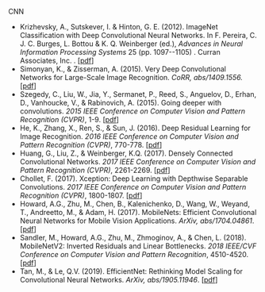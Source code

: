 CNN
- Krizhevsky, A., Sutskever, I. & Hinton, G. E. (2012). ImageNet Classification with Deep Convolutional Neural Networks. In F. Pereira, C. J. C. Burges, L. Bottou & K. Q. Weinberger (ed.), *Advances in Neural Information Processing Systems* 25 (pp. 1097--1105) . Curran Associates, Inc. . [[pdf](https://kr.nvidia.com/content/tesla/pdf/machine-learning/imagenet-classification-with-deep-convolutional-nn.pdf)]
- Simonyan, K., & Zisserman, A. (2015). Very Deep Convolutional Networks for Large-Scale Image Recognition. *CoRR, abs/1409.1556.* [[pdf](https://arxiv.org/pdf/1409.1556.pdf)]
- Szegedy, C., Liu, W., Jia, Y., Sermanet, P., Reed, S., Anguelov, D., Erhan, D., Vanhoucke, V., & Rabinovich, A. (2015). Going deeper with convolutions. *2015 IEEE Conference on Computer Vision and Pattern Recognition (CVPR)*, 1-9. [[pdf](https://arxiv.org/pdf/1409.4842.pdf)]
- He, K., Zhang, X., Ren, S., & Sun, J. (2016). Deep Residual Learning for Image Recognition. *2016 IEEE Conference on Computer Vision and Pattern Recognition (CVPR)*, 770-778. [[pdf](https://arxiv.org/pdf/1512.03385.pdf)]
- Huang, G., Liu, Z., & Weinberger, K.Q. (2017). Densely Connected Convolutional Networks. *2017 IEEE Conference on Computer Vision and Pattern Recognition (CVPR)*, 2261-2269. [[pdf](https://arxiv.org/pdf/1608.06993.pdf)]
- Chollet, F. (2017). Xception: Deep Learning with Depthwise Separable Convolutions. *2017 IEEE Conference on Computer Vision and Pattern Recognition (CVPR)*, 1800-1807. [[pdf](https://arxiv.org/pdf/1610.02357v3.pdf)]
- Howard, A.G., Zhu, M., Chen, B., Kalenichenko, D., Wang, W., Weyand, T., Andreetto, M., & Adam, H. (2017). MobileNets: Efficient Convolutional Neural Networks for Mobile Vision Applications. *ArXiv, abs/1704.04861*. [[pdf](https://arxiv.org/pdf/1704.04861.pdf)]
- Sandler, M., Howard, A.G., Zhu, M., Zhmoginov, A., & Chen, L. (2018). MobileNetV2: Inverted Residuals and Linear Bottlenecks. *2018 IEEE/CVF Conference on Computer Vision and Pattern Recognition*, 4510-4520. [[pdf](https://arxiv.org/pdf/1801.04381.pdf)]
- Tan, M., & Le, Q.V. (2019). EfficientNet: Rethinking Model Scaling for Convolutional Neural Networks. *ArXiv, abs/1905.11946*. [[pdf](https://arxiv.org/pdf/1905.11946.pdf)]